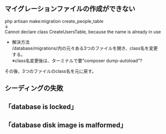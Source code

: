 ## マイグレーションファイルの作成ができない  
php artisan make:migration create_people_table  
↓  
Cannot declare class CreateUsersTable, because the name is already in use

- 解決方法  
/database/migrations/内の元々ある3つのファイルを開き、class名を変更する。  
※class名変更後は、ターミナルで要"composer dump-autoload"?
  
その後、3つのファイルのclass名を元に戻す。

## シーディングの失敗

## 「database is locked」

## 「database disk image is malformed」  

